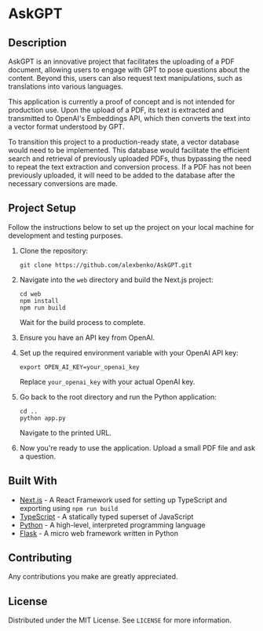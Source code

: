 # AskGPT

## Description
AskGPT is an innovative project that facilitates the uploading of a PDF document, allowing users to engage with GPT to pose questions about the content. Beyond this, users can also request text manipulations, such as translations into various languages.

This application is currently a proof of concept and is not intended for production use. Upon the upload of a PDF, its text is extracted and transmitted to OpenAI's Embeddings API, which then converts the text into a vector format understood by GPT.

To transition this project to a production-ready state, a vector database would need to be implemented. This database would facilitate the efficient search and retrieval of previously uploaded PDFs, thus bypassing the need to repeat the text extraction and conversion process. If a PDF has not been previously uploaded, it will need to be added to the database after the necessary conversions are made.
## Project Setup

Follow the instructions below to set up the project on your local machine for development and testing purposes.

1. Clone the repository:
    ```
    git clone https://github.com/alexbenko/AskGPT.git
    ```
2. Navigate into the `web` directory and build the Next.js project:
    ```
    cd web
    npm install
    npm run build
    ```
    Wait for the build process to complete.

3. Ensure you have an API key from OpenAI.

4. Set up the required environment variable with your OpenAI API key:
    ```
    export OPEN_AI_KEY=your_openai_key
    ```
    Replace `your_openai_key` with your actual OpenAI key.

5. Go back to the root directory and run the Python application:
    ```
    cd ..
    python app.py
    ```
    Navigate to the printed URL.

6. Now you're ready to use the application. Upload a small PDF file and ask a question.

## Built With

- [Next.js](https://nextjs.org/) - A React Framework used for setting up TypeScript and exporting using `npm run build`
- [TypeScript](https://www.typescriptlang.org/) - A statically typed superset of JavaScript
- [Python](https://www.python.org/) - A high-level, interpreted programming language
- [Flask](https://flask.palletsprojects.com/) - A micro web framework written in Python

## Contributing

Any contributions you make are greatly appreciated.

## License

Distributed under the MIT License. See `LICENSE` for more information.
